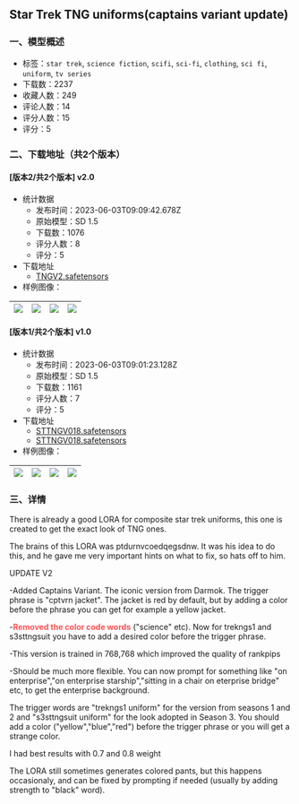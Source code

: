 ## Star Trek TNG uniforms(captains variant update)
### 一、模型概述

- 标签：`star trek`, `science fiction`, `scifi`, `sci-fi`, `clothing`, `sci fi`, `uniform`, `tv series`
- 下载数：2237
- 收藏人数：249
- 评论人数：14
- 评分人数：15
- 评分：5

### 二、下载地址（共2个版本）

#### [版本2/共2个版本] v2.0

- 统计数据
  - 发布时间：2023-06-03T09:09:42.678Z
  - 原始模型：SD 1.5
  - 下载数：1076
  - 评分人数：8
  - 评分：5
- 下载地址
  - [TNGV2.safetensors](https://civitai.com/api/download/models/88277)
- 样例图像：

| <img src="https://image.civitai.com/xG1nkqKTMzGDvpLrqFT7WA/d918aac1-5621-437c-8d64-c03676d0424b/width=450/1015230.jpeg" /> | <img src="https://image.civitai.com/xG1nkqKTMzGDvpLrqFT7WA/2f08d3d9-f198-44d9-87e8-ab8b353575cf/width=450/1015234.jpeg" /> | <img src="https://image.civitai.com/xG1nkqKTMzGDvpLrqFT7WA/f6eec8fd-d0fc-4d89-96f3-aecf2f573081/width=450/1015243.jpeg" /> | <img src="https://image.civitai.com/xG1nkqKTMzGDvpLrqFT7WA/3b9a314b-95f8-4b11-841d-d975801a9f0c/width=450/1015249.jpeg" /> |
| ---- | ---- | ---- | ---- |

#### [版本1/共2个版本] v1.0

- 统计数据
  - 发布时间：2023-06-03T09:01:23.128Z
  - 原始模型：SD 1.5
  - 下载数：1161
  - 评分人数：7
  - 评分：5
- 下载地址
  - [STTNGV018.safetensors](https://civitai.com/api/download/models/72068)
  - [STTNGV018.safetensors](https://civitai.com/api/download/models/72068?type=Model&format=SafeTensor)
- 样例图像：

| <img src="https://image.civitai.com/xG1nkqKTMzGDvpLrqFT7WA/184cde28-b66f-46d4-82e6-49e298a458eb/width=450/804654.jpeg" /> | <img src="https://image.civitai.com/xG1nkqKTMzGDvpLrqFT7WA/f79fc037-287f-44fd-a33a-454d1e899b17/width=450/805299.jpeg" /> | <img src="https://image.civitai.com/xG1nkqKTMzGDvpLrqFT7WA/4a91af76-049f-41c4-bbc0-0707f85ae7fe/width=450/806352.jpeg" /> | <img src="https://image.civitai.com/xG1nkqKTMzGDvpLrqFT7WA/28112d4c-af7e-4b11-8c42-1b07bca9c4dc/width=450/804692.jpeg" /> |
| ---- | ---- | ---- | ---- |


### 三、详情
<p>There is already a good LORA for composite star trek uniforms, this one is created to get the exact look of TNG ones.</p><p>The brains of this LORA was ptdurnvcoedqegsdnw. It was his idea to do this, and he gave me very important hints on what to fix, so hats off to him.</p><p>UPDATE V2</p><p>-Added Captains Variant. The iconic version from Darmok. The trigger phrase is "cptvrn jacket". The jacket is red by default, but by adding a color before the phrase you can get for example a yellow jacket.</p><p>-<strong><span style="color:#fa5252">Removed the color code words</span></strong> ("science" etc). Now for trekngs1 and s3sttngsuit you have to add a desired color before the trigger phrase.</p><p>-This version is trained in 768,768 which improved the quality of rankpips</p><p>-Should be much more flexible. You can now prompt for something like "on enterprise","on enterprise starship","sitting in a chair on eterprise bridge" etc, to get the enterprise background.</p><p>The trigger words are "trekngs1 uniform" for the version from seasons 1 and 2 and "s3sttngsuit uniform" for the look adopted in Season 3. You should add a color ("yellow","blue","red") before the trigger phrase or you will get a strange color.</p><p>I had best results with 0.7 and 0.8 weight</p><p>The LORA still sometimes generates colored pants, but this happens occasionaly, and can be fixed by prompting if needed (usually by adding strength to "black" word).</p>